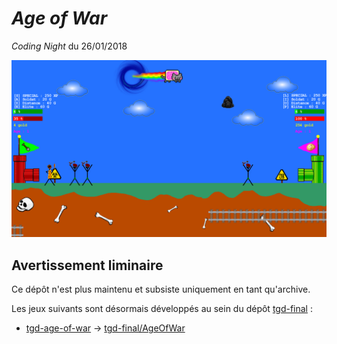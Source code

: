 # *Age of War*

*Coding Night* du 26/01/2018

![](screenshot.png)

## Avertissement liminaire

Ce dépôt n'est plus maintenu et subsiste uniquement en tant qu'archive.

Les jeux suivants sont désormais développés au sein du dépôt [tgd-final](https://github.com/TeleGD/tgd-final) :

* [tgd-age-of-war](https://github.com/TeleGD/tgd-age-of-war/tree/master/src/aow) -> [tgd-final/AgeOfWar](https://github.com/TeleGD/tgd-final/tree/master/src/games/AgeOfWar)
